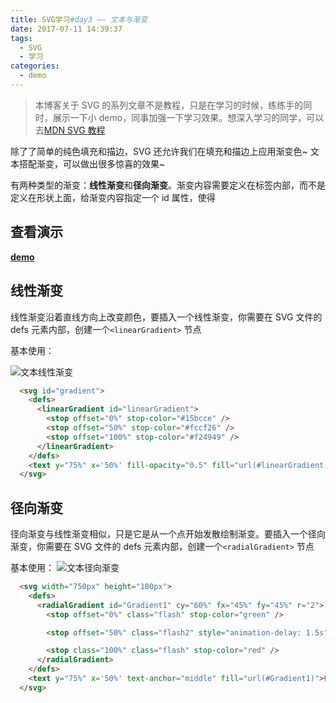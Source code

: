 ```yaml
---
title: SVG学习#day3 —— 文本与渐变
date: 2017-07-11 14:39:37
tags:
  - SVG
  - 学习
categories:
  - demo
---
```


> 本博客关于 SVG 的系列文章不是教程，只是在学习的时候，练练手的同时，展示一下小 demo，同事加强一下学习效果。想深入学习的同学，可以去[MDN SVG 教程](https://developer.mozilla.org/en-US/docs/Web/SVG/Tutorial)

除了了简单的纯色填充和描边，SVG 还允许我们在填充和描边上应用渐变色~ 文本搭配渐变，可以做出很多惊喜的效果~

有两种类型的渐变：**线性渐变**和**径向渐变**。渐变内容需要定义在<defs>标签内部，而不是定义在形状上面，给渐变内容指定一个 id 属性，使得

## 查看演示

**[demo](/app/demo/gradients.html)**

## 线性渐变

线性渐变沿着直线方向上改变颜色，要插入一个线性渐变，你需要在 SVG 文件的 defs 元素内部，创建一个`<linearGradient>` 节点

基本使用：

![文本线性渐变](/app/assets/images/2017/07/gradients1.png)

<!-- more -->

```html
  <svg id="gradient">
    <defs>
      <linearGradient id="linearGradient">
        <stop offset="0%" stop-color="#15bcce" />
        <stop offset="50%" stop-color="#fccf26" />
        <stop offset="100%" stop-color="#f24949" />
      </linearGradient>
    </defs>
    <text y="75%" x='50%' fill-opacity="0.5" fill="url(#linearGradient)" text-anchor="middle">线性渐变</text>
  </svg>
```

## 径向渐变

径向渐变与线性渐变相似，只是它是从一个点开始发散绘制渐变。要插入一个径向渐变，你需要在 SVG 文件的 defs 元素内部，创建一个`<radialGradient>` 节点

基本使用：
![文本径向渐变](/app/assets/images/2017/07/gradients2.png)

```html
  <svg width="750px" height="100px">
    <defs>
      <radialGradient id="Gradient1" cy="60%" fx="45%" fy="45%" r="2">
        <stop offset="0%" class="flash" stop-color="green" />

        <stop offset="50%" class="flash2" style="animation-delay: 1.5s" stop-color="blue" />

        <stop class="100%" class="flash" stop-color="red" />
      </radialGradient>
    </defs>
    <text y="75%" x='50%' text-anchor="middle" fill="url(#Gradient1)">径向渐变 </text>
  </svg>
```
